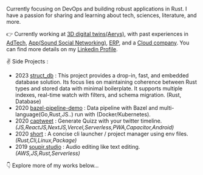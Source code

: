 Currently focusing on DevOps and building robust applications in Rust. I have a passion for sharing and learning about tech, sciences, literature, and more.

👉 Currently working at [3D digital twins(Aerys)](https://aerys.in/), with past experiences in [AdTech](https://www.sublime.xyz/en), [App(Sound Social Networking)](https://thms.works/work/sounds-app), [ERP](http://www.imagina-international.com/), and a [Cloud company](https://www.apalia.net/).
You can find more details on my [Linkedin Profile](https://www.linkedin.com/in/vincentherlemont/).

✌️ Side Projects :

- 2023 [struct_db](https://github.com/vincent-herlemont/struct_db) : This project provides a drop-in, fast, and embedded database solution. Its focus lies on maintaining coherence between Rust types and stored data with minimal boilerplate. It supports multiple indexes, real-time watch with filters, and schema migration. (Rust, Database)
- 2020 [bazel-pipeline-demo](https://github.com/vincent-herlemont/bazel-pipeline-demo) : Data pipeline with Bazel and multi-language(Go,Rust,JS..) run with (Docker/Kubernetes).
- 2020 [captweet](https://github.com/vincent-herlemont/captweet) : Generate Quizz with your twitter timeline. _(JS,ReactJS,NextJS,Vercel,Serverless,PWA,Capacitor,Android)_
- 2020 [short](https://github.com/vincent-herlemont/short) : A concise cli launcher / project manager using env files. _(Rust,Cli,Linux,Package)_
- 2019 [soupir.studio](https://github.com/vincent-herlemont/soupir.studio-post-mortem) : Audio editing like text editing. _(AWS,JS,Rust,Serverless)_

👇 Explore more of my works below...
